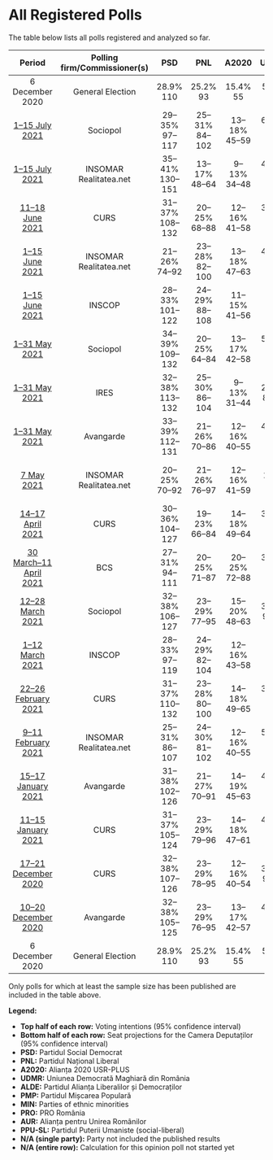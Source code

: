 # All Registered Polls

The table below lists all polls registered and analyzed so far.

| Period     | Polling firm/Commissioner(s) | PSD | PNL | A2020 | UDMR | ALDE | PMP | MIN | PRO | AUR | PPU-SL |
|:----------:|:----------------------------:|:--:|:--:|:--:|:--:|:--:|:--:|:--:|:--:|:--:|:--:|
| 6 December 2020 | General Election | 28.9% <br> 110 | 25.2% <br> 93 | 15.4% <br> 55 | 5.7% <br> 21 | 0.0% <br> 0 | 4.8% <br> 0 | 0.0% <br> 17 | 4.1% <br> 0 | 9.1% <br> 33 | 0.0% <br> 0 |
| [1–15 July 2021](2021-07-15-Sociopol.html) | Sociopol | 29–35% <br> 97–117 | 25–31% <br> 84–102 | 13–18% <br> 45–59 | 6–9% <br> 19–29 | N/A <br> N/A | 1–3% <br> 0 | N/A <br> 17 | 3–5% <br> 0–17 | 9–12% <br> 28–41 | N/A <br> N/A |
| [1–15 July 2021](2021-07-15-INSOMAR.html) | INSOMAR <br> Realitatea.net | 35–41% <br> 130–151 | 13–17% <br> 48–64 | 9–13% <br> 34–48 | 4–7% <br> 14–24 | N/A <br> N/A | N/A <br> N/A | N/A <br> 17 | N/A <br> N/A | 13–17% <br> 48–64 | N/A <br> N/A |
| [11–18 June 2021](2021-06-18-CURS.html) | CURS | 31–37% <br> 108–132 | 20–25% <br> 68–88 | 12–16% <br> 41–58 | 3–5% <br> 10–19 | N/A <br> N/A | 4–6% <br> 0–22 | N/A <br> 17 | 1–3% <br> 0 | 10–14% <br> 35–50 | 2–4% <br> 0 |
| [1–15 June 2021](2021-06-15-INSOMAR.html) | INSOMAR <br> Realitatea.net | 21–26% <br> 74–92 | 23–28% <br> 82–100 | 13–18% <br> 47–63 | 4–7% <br> 14–24 | N/A <br> N/A | N/A <br> N/A | N/A <br> 17 | 1–3% <br> 0 | 16–21% <br> 57–74 | N/A <br> N/A |
| [1–15 June 2021](2021-06-15-INSCOP.html) | INSCOP | 28–33% <br> 101–122 | 24–29% <br> 88–108 | 11–15% <br> 41–56 | N/A <br> N/A | N/A <br> N/A | 2–4% <br> 0 | N/A <br> 17 | 3–6% <br> 0–19 | 12–16% <br> 44–60 | N/A <br> N/A |
| [1–31 May 2021](2021-05-31-Sociopol.html) | Sociopol | 34–39% <br> 109–132 | 20–25% <br> 64–84 | 13–17% <br> 42–58 | 5–8% <br> 16–25 | N/A <br> N/A | 1–3% <br> 0 | N/A <br> 17 | 4–7% <br> 0–20 | 9–13% <br> 30–43 | 1–2% <br> 0 |
| [1–31 May 2021](2021-05-31-IRES.html) | IRES | 32–38% <br> 113–132 | 25–30% <br> 86–104 | 9–13% <br> 31–44 | 2–4% <br> 8–13 | N/A <br> N/A | N/A <br> N/A | N/A <br> 17 | 2–4% <br> 0 | 12–16% <br> 41–55 | N/A <br> N/A |
| [1–31 May 2021](2021-05-31-Avangarde.html) | Avangarde | 33–39% <br> 112–131 | 21–26% <br> 70–86 | 12–16% <br> 40–55 | 4–6% <br> 13–21 | N/A <br> N/A | 1–3% <br> 0 | N/A <br> 17 | 1–3% <br> 0 | 13–17% <br> 44–57 | 1–2% <br> 0 |
| [7 May 2021](2021-05-07-INSOMAR.html) | INSOMAR <br> Realitatea.net | 20–25% <br> 70–92 | 21–26% <br> 76–97 | 12–16% <br> 41–59 | 7–10% <br> 25–39 | N/A <br> N/A | 3–6% <br> 0–21 | N/A <br> 17 | 3–5% <br> 0–19 | 13–18% <br> 48–66 | N/A <br> N/A |
| [14–17 April 2021](2021-04-17-CURS.html) | CURS | 30–36% <br> 104–127 | 19–23% <br> 66–84 | 14–18% <br> 49–64 | 3–5% <br> 10–18 | N/A <br> N/A | 4–6% <br> 0–21 | N/A <br> 17 | 2–4% <br> 0 | 10–14% <br> 36–48 | 3–5% <br> 0–18 |
| [30 March–11 April 2021](2021-04-11-BCS.html) | BCS | 27–31% <br> 94–111 | 20–25% <br> 71–87 | 20–25% <br> 72–88 | 3–5% <br> 11–18 | N/A <br> N/A | 3–5% <br> 0–18 | N/A <br> 17 | 2–4% <br> 0 | 9–12% <br> 30–41 | N/A <br> N/A |
| [12–28 March 2021](2021-03-28-Sociopol.html) | Sociopol | 32–38% <br> 106–127 | 23–29% <br> 77–95 | 15–20% <br> 48–63 | 3–6% <br> 9–18 | N/A <br> N/A | 2–4% <br> 0 | N/A <br> 17 | 1–3% <br> 0 | 10–14% <br> 33–47 | N/A <br> N/A |
| [1–12 March 2021](2021-03-12-INSCOP.html) | INSCOP | 28–33% <br> 97–119 | 24–29% <br> 82–104 | 12–16% <br> 43–58 | N/A <br> N/A | N/A <br> N/A | 3–5% <br> 0–17 | N/A <br> 17 | 4–6% <br> 0–21 | 13–18% <br> 46–62 | N/A <br> N/A |
| [22–26 February 2021](2021-02-26-CURS.html) | CURS | 31–37% <br> 110–132 | 23–28% <br> 80–100 | 14–18% <br> 49–65 | 3–5% <br> 10–18 | N/A <br> N/A | 2–4% <br> 0 | N/A <br> 17 | 1–3% <br> 0 | 7–11% <br> 25–38 | 2–4% <br> 0 |
| [9–11 February 2021](2021-02-11-INSOMAR.html) | INSOMAR <br> Realitatea.net | 25–31% <br> 86–107 | 24–30% <br> 81–102 | 12–16% <br> 40–55 | 5–8% <br> 16–26 | N/A <br> N/A | 3–5% <br> 0–17 | N/A <br> 17 | 1–2% <br> 0 | 14–18% <br> 47–63 | N/A <br> N/A |
| [15–17 January 2021](2021-01-17-Avangarde.html) | Avangarde | 31–38% <br> 102–126 | 21–27% <br> 70–91 | 14–19% <br> 45–63 | 4–7% <br> 12–23 | N/A <br> N/A | 2–4% <br> 0 | N/A <br> 17 | 0–2% <br> 0 | 12–17% <br> 39–56 | N/A <br> N/A |
| [11–15 January 2021](2021-01-15-CURS.html) | CURS | 31–37% <br> 105–124 | 23–29% <br> 79–96 | 14–18% <br> 47–61 | 4–6% <br> 13–21 | N/A <br> N/A | 2–4% <br> 0 | N/A <br> 17 | 1–3% <br> 0 | 10–14% <br> 34–47 | N/A <br> N/A |
| [17–21 December 2020](2020-12-21-CURS.html) | CURS | 32–38% <br> 107–126 | 23–29% <br> 78–95 | 12–16% <br> 40–54 | 3–5% <br> 9–17 | N/A <br> N/A | 1–3% <br> 0 | N/A <br> 17 | 1–3% <br> 0 | 13–17% <br> 43–57 | N/A <br> N/A |
| [10–20 December 2020](2020-12-20-Avangarde.html) | Avangarde | 32–38% <br> 105–125 | 23–29% <br> 76–95 | 13–17% <br> 42–57 | 4–7% <br> 12–21 | N/A <br> N/A | 1–3% <br> 0 | N/A <br> 17 | 1–2% <br> 0 | 12–16% <br> 39–54 | N/A <br> N/A |
| 6 December 2020 | General Election | 28.9% <br> 110 | 25.2% <br> 93 | 15.4% <br> 55 | 5.7% <br> 21 | 0.0% <br> 0 | 4.8% <br> 0 | 0.0% <br> 17 | 4.1% <br> 0 | 9.1% <br> 33 | 0.0% <br> 0 |

Only polls for which at least the sample size has been published are included in the table above.

**Legend:**
+ **Top half of each row:** Voting intentions (95% confidence interval)
+ **Bottom half of each row:** Seat projections for the Camera Deputaților (95% confidence interval)
+ **PSD:** Partidul Social Democrat
+ **PNL:** Partidul Național Liberal
+ **A2020:** Alianța 2020 USR-PLUS
+ **UDMR:** Uniunea Democrată Maghiară din România
+ **ALDE:** Partidul Alianța Liberalilor și Democraților
+ **PMP:** Partidul Mișcarea Populară
+ **MIN:** Parties of ethnic minorities
+ **PRO:** PRO România
+ **AUR:** Alianța pentru Unirea Românilor
+ **PPU-SL:** Partidul Puterii Umaniste (social-liberal)
+ **N/A (single party):** Party not included the published results
+ **N/A (entire row):** Calculation for this opinion poll not started yet

